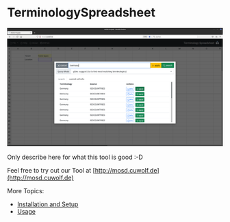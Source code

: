 # TerminologySpreadsheet

![alt text](https://raw.githubusercontent.com/cuwolf-de/TerminologySpreadsheet/main/wiki/img/example_search.png "Screenshot of Terminology Search")

Only describe here for what this tool is good :-D

Feel free to try out our Tool at [http://mosd.cuwolf.de](http://mosd.cuwolf.de)

More Topics:
- [Installation and Setup](https://github.com/cuwolf-de/TerminologySpreadsheet/tree/main/wiki/InstallAndSetup.md)
- [Usage](https://github.com/cuwolf-de/TerminologySpreadsheet/tree/main/wiki/Usage.md)
